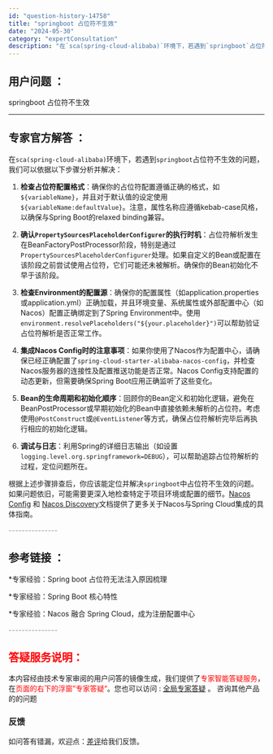 ```yaml
---
id: "question-history-14758"
title: "springboot 占位符不生效"
date: "2024-05-30"
category: "expertConsultation"
description: "在`sca(spring-cloud-alibaba)`环境下，若遇到`springboot`占位符不生效的问题，我们可以依据以下步骤分析并解决：1. **检查占位符配置格式**：确保你的占位符配置遵循正确的格式，如`$variableName`，并且对于默认值的设定使用`$variableName"
---
```


## 用户问题 ： 
 springboot 占位符不生效  

---------------
## 专家官方解答 ：

在`sca(spring-cloud-alibaba)`环境下，若遇到`springboot`占位符不生效的问题，我们可以依据以下步骤分析并解决：

1. **检查占位符配置格式**：确保你的占位符配置遵循正确的格式，如`${variableName}`，并且对于默认值的设定使用`${variableName:defaultValue}`。注意，属性名称应遵循kebab-case风格，以确保与Spring Boot的relaxed binding兼容。

2. **确认`PropertySourcesPlaceholderConfigurer`的执行时机**：占位符解析发生在BeanFactoryPostProcessor阶段，特别是通过`PropertySourcesPlaceholderConfigurer`处理。如果自定义的Bean或配置在该阶段之前尝试使用占位符，它们可能还未被解析。确保你的Bean初始化不早于该阶段。

3. **检查Environment的配置源**：确保你的配置属性（如application.properties或application.yml）正确加载，并且环境变量、系统属性或外部配置中心（如Nacos）配置正确绑定到了Spring Environment中。使用`environment.resolvePlaceholders("${your.placeholder}")`可以帮助验证占位符解析是否正常工作。

4. **集成Nacos Config时的注意事项**：如果你使用了Nacos作为配置中心，请确保已经正确配置了`spring-cloud-starter-alibaba-nacos-config`，并检查Nacos服务器的连接性及配置推送功能是否正常。Nacos Config支持配置的动态更新，但需要确保Spring Boot应用正确监听了这些变化。

5. **Bean的生命周期和初始化顺序**：回顾你的Bean定义和初始化逻辑，避免在BeanPostProcessor或早期初始化的Bean中直接依赖未解析的占位符。考虑使用`@PostConstruct`或`@EventListener`等方式，确保占位符解析完毕后再执行相应的初始化逻辑。

6. **调试与日志**：利用Spring的详细日志输出（如设置`logging.level.org.springframework=DEBUG`），可以帮助追踪占位符解析的过程，定位问题所在。

根据上述步骤排查后，你应该能定位并解决`springboot`中占位符不生效的问题。如果问题依旧，可能需要更深入地检查特定于项目环境或配置的细节。[Nacos Config](https://github.com/spring-cloud-incubator/spring-cloud-alibaba/wiki/Nacos-config) 和 [Nacos Discovery](https://github.com/spring-cloud-incubator/spring-cloud-alibaba/wiki/Nacos-discovery)文档提供了更多关于Nacos与Spring Cloud集成的具体指南。


<font color="#949494">---------------</font> 


## 参考链接 ：

*专家经验：Spring boot 占位符无法注入原因梳理 
 
 *专家经验：Spring Boot 核心特性 
 
 *专家经验：Nacos 融合 Spring Cloud，成为注册配置中心 


 <font color="#949494">---------------</font> 
 


## <font color="#FF0000">答疑服务说明：</font> 

本内容经由技术专家审阅的用户问答的镜像生成，我们提供了<font color="#FF0000">专家智能答疑服务</font>，在<font color="#FF0000">页面的右下的浮窗”专家答疑“</font>。您也可以访问 : [全局专家答疑](https://answer.opensource.alibaba.com/docs/intro) 。 咨询其他产品的的问题

### 反馈
如问答有错漏，欢迎点：[差评](https://ai.nacos.io/user/feedbackByEnhancerGradePOJOID?enhancerGradePOJOId=14760)给我们反馈。
